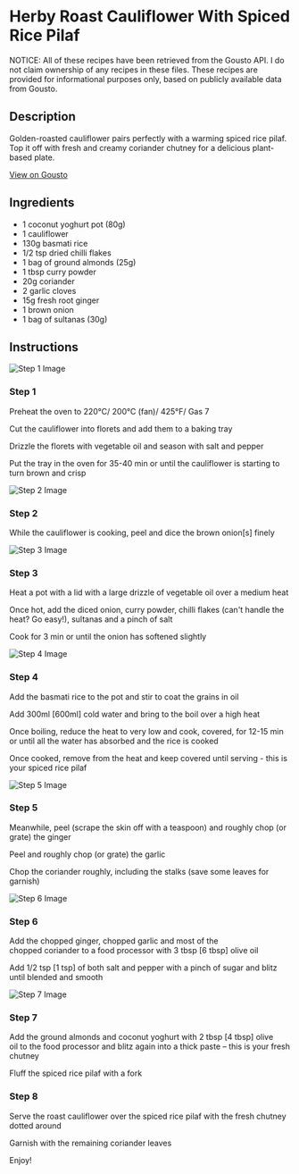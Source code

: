 # Herby Roast Cauliflower With Spiced Rice Pilaf

NOTICE: All of these recipes have been retrieved from the Gousto API. I do not claim ownership of any recipes in these files. These recipes are provided for informational purposes only, based on publicly available data from Gousto.

## Description

Golden-roasted cauliflower pairs perfectly with a warming spiced rice pilaf. Top it off with fresh and creamy coriander chutney for a delicious plant-based plate.

[View on Gousto](https://www.gousto.co.uk/recipes/cookbook/herby-roast-cauliflower-with-spiced-rice-pilaf)

## Ingredients

- 1 coconut yoghurt pot (80g)
- 1 cauliflower
- 130g basmati rice
- 1/2 tsp dried chilli flakes 
- 1 bag of ground almonds (25g)
- 1 tbsp curry powder
- 20g coriander
- 2 garlic cloves
- 15g fresh root ginger
- 1 brown onion
- 1 bag of sultanas (30g)

## Instructions

![Step 1 Image](https://production-media.gousto.co.uk/cms/recipe-step-image/436_step-1-x200.jpg)

### Step 1

Preheat the oven to 220°C/ 200°C (fan)/ 425°F/ Gas 7

Cut the cauliflower into florets and add them to a baking tray

Drizzle the florets with vegetable oil and season with salt and pepper

Put the tray in the oven for 35-40 min or until the cauliflower is starting to turn brown and crisp

![Step 2 Image](https://production-media.gousto.co.uk/cms/recipe-step-image/436_step-2-x200.jpg)

### Step 2

While the cauliflower is cooking, peel and dice the brown onion<span class="text-danger">[s]</span> finely

![Step 3 Image](https://production-media.gousto.co.uk/cms/recipe-step-image/436_step-3-x200.jpg)

### Step 3

Heat a pot with a lid with a large drizzle of vegetable oil over a medium heat

Once hot, add the diced onion, curry powder, chilli flakes (can't handle the heat? Go easy!), sultanas and a pinch of salt

Cook for 3 min or until the onion has softened slightly

![Step 4 Image](https://production-media.gousto.co.uk/cms/recipe-step-image/436_step-4-x200.jpg)

### Step 4

Add the basmati rice to the pot and stir to coat the grains in oil

Add 300ml <span class="text-danger">[600ml]</span> cold water and bring to the boil over a high heat

Once boiling, reduce the heat to very low and cook, covered, for 12-15 min or until all the water has absorbed and the rice is cooked

Once cooked, remove from the heat and keep covered until serving - this is your spiced rice pilaf

![Step 5 Image](https://production-media.gousto.co.uk/cms/recipe-step-image/436_step-5-x200.jpg)

### Step 5

Meanwhile, peel (scrape the skin off with a teaspoon) and roughly chop (or grate) the ginger

Peel and roughly chop (or grate) the garlic

Chop the coriander roughly, including the stalks (save some leaves for garnish)

![Step 6 Image](https://production-media.gousto.co.uk/cms/recipe-step-image/436_step-6-x200.jpg)

### Step 6

Add the chopped ginger, chopped garlic and most of the chopped coriander to a food processor with 3 tbsp <span class="text-danger">[6 tbsp]</span> olive oil

Add 1/2 tsp <span class="text-danger">[1 tsp]</span> of both salt and pepper with a pinch of sugar and blitz until blended and smooth

![Step 7 Image](https://production-media.gousto.co.uk/cms/recipe-step-image/436_step-7-x200.jpg)

### Step 7

Add the ground almonds and coconut yoghurt with 2 tbsp <span class="text-danger">[4 tbsp]</span> olive oil to the food processor and blitz again into a thick paste – this is your fresh chutney

Fluff the spiced rice pilaf with a fork

### Step 8

Serve the roast cauliflower over the spiced rice pilaf with the fresh chutney dotted around

Garnish with the remaining coriander leaves

Enjoy!

